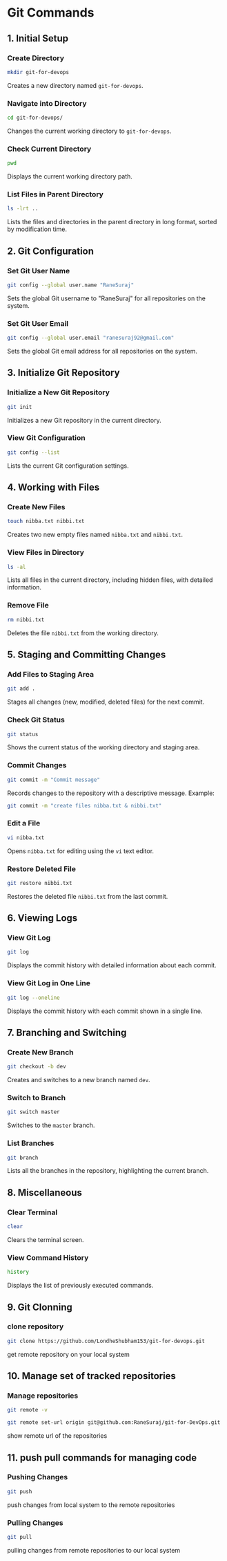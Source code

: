 # Git Commands

## 1. Initial Setup

### Create Directory
```bash
mkdir git-for-devops
```

Creates a new directory named `git-for-devops`.

### Navigate into Directory
```bash
cd git-for-devops/
```
Changes the current working directory to `git-for-devops`.

### Check Current Directory
```bash
pwd
```
Displays the current working directory path.

### List Files in Parent Directory
```bash
ls -lrt ..
```
Lists the files and directories in the parent directory in long format, sorted by modification time.

## 2. Git Configuration

### Set Git User Name
```bash
git config --global user.name "RaneSuraj"
```
Sets the global Git username to "RaneSuraj" for all repositories on the system.

### Set Git User Email
```bash
git config --global user.email "ranesuraj92@gmail.com"
```
Sets the global Git email address for all repositories on the system.

## 3. Initialize Git Repository

### Initialize a New Git Repository
```bash
git init
```
Initializes a new Git repository in the current directory.

### View Git Configuration
```bash
git config --list
```
Lists the current Git configuration settings.

## 4. Working with Files

### Create New Files
```bash
touch nibba.txt nibbi.txt
```
Creates two new empty files named `nibba.txt` and `nibbi.txt`.

### View Files in Directory
```bash
ls -al
```
Lists all files in the current directory, including hidden files, with detailed information.

### Remove File
```bash
rm nibbi.txt
```
Deletes the file `nibbi.txt` from the working directory.

## 5. Staging and Committing Changes

### Add Files to Staging Area
```bash
git add .
```
Stages all changes (new, modified, deleted files) for the next commit.

### Check Git Status
```bash
git status
```
Shows the current status of the working directory and staging area.

### Commit Changes
```bash
git commit -m "Commit message"
```
Records changes to the repository with a descriptive message. Example:
```bash
git commit -m "create files nibba.txt & nibbi.txt"
```

### Edit a File
```bash
vi nibba.txt
```
Opens `nibba.txt` for editing using the `vi` text editor.

### Restore Deleted File
```bash
git restore nibbi.txt
```
Restores the deleted file `nibbi.txt` from the last commit.

## 6. Viewing Logs

### View Git Log
```bash
git log
```
Displays the commit history with detailed information about each commit.

### View Git Log in One Line
```bash
git log --oneline
```
Displays the commit history with each commit shown in a single line.

## 7. Branching and Switching

### Create New Branch
```bash
git checkout -b dev
```
Creates and switches to a new branch named `dev`.

### Switch to Branch
```bash
git switch master
```
Switches to the `master` branch.

### List Branches
```bash
git branch
```
Lists all the branches in the repository, highlighting the current branch.

## 8. Miscellaneous

### Clear Terminal
```bash
clear
```
Clears the terminal screen.

### View Command History
```bash
history
```
Displays the list of previously executed commands.

## 9. Git Clonning

### clone repository
```bash
git clone https://github.com/LondheShubham153/git-for-devops.git
```
get remote repository on your local system

## 10. Manage set of tracked repositories

### Manage repositories
```bash
git remote -v

git remote set-url origin git@github.com:RaneSuraj/git-for-DevOps.git
```
show remote url of the repositories

## 11. push pull commands for managing code

### Pushing Changes
```bash
git push
```
push changes from local system to the remote repositories

### Pulling Changes
```bash
git pull
```
pulling changes from remote repositories to our local system
